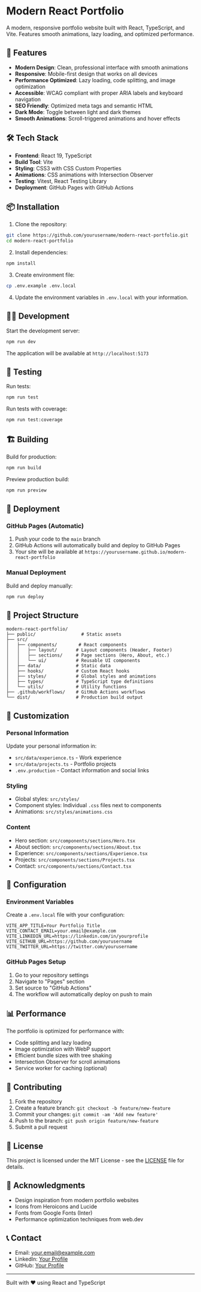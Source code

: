 # Modern React Portfolio

A modern, responsive portfolio website built with React, TypeScript, and Vite. Features smooth animations, lazy loading, and optimized performance.

## 🚀 Features

- **Modern Design**: Clean, professional interface with smooth animations
- **Responsive**: Mobile-first design that works on all devices
- **Performance Optimized**: Lazy loading, code splitting, and image optimization
- **Accessible**: WCAG compliant with proper ARIA labels and keyboard navigation
- **SEO Friendly**: Optimized meta tags and semantic HTML
- **Dark Mode**: Toggle between light and dark themes
- **Smooth Animations**: Scroll-triggered animations and hover effects

## 🛠️ Tech Stack

- **Frontend**: React 19, TypeScript
- **Build Tool**: Vite
- **Styling**: CSS3 with CSS Custom Properties
- **Animations**: CSS animations with Intersection Observer
- **Testing**: Vitest, React Testing Library
- **Deployment**: GitHub Pages with GitHub Actions

## 📦 Installation

1. Clone the repository:
```bash
git clone https://github.com/yourusername/modern-react-portfolio.git
cd modern-react-portfolio
```

2. Install dependencies:
```bash
npm install
```

3. Create environment file:
```bash
cp .env.example .env.local
```

4. Update the environment variables in `.env.local` with your information.

## 🏃‍♂️ Development

Start the development server:
```bash
npm run dev
```

The application will be available at `http://localhost:5173`

## 🧪 Testing

Run tests:
```bash
npm run test
```

Run tests with coverage:
```bash
npm run test:coverage
```

## 🏗️ Building

Build for production:
```bash
npm run build
```

Preview production build:
```bash
npm run preview
```

## 🚀 Deployment

### GitHub Pages (Automatic)

1. Push your code to the `main` branch
2. GitHub Actions will automatically build and deploy to GitHub Pages
3. Your site will be available at `https://yourusername.github.io/modern-react-portfolio`

### Manual Deployment

Build and deploy manually:
```bash
npm run deploy
```

## 📁 Project Structure

```
modern-react-portfolio/
├── public/                 # Static assets
├── src/
│   ├── components/        # React components
│   │   ├── layout/       # Layout components (Header, Footer)
│   │   ├── sections/     # Page sections (Hero, About, etc.)
│   │   └── ui/           # Reusable UI components
│   ├── data/             # Static data
│   ├── hooks/            # Custom React hooks
│   ├── styles/           # Global styles and animations
│   ├── types/            # TypeScript type definitions
│   └── utils/            # Utility functions
├── .github/workflows/    # GitHub Actions workflows
└── dist/                 # Production build output
```

## 🎨 Customization

### Personal Information

Update your personal information in:
- `src/data/experience.ts` - Work experience
- `src/data/projects.ts` - Portfolio projects
- `.env.production` - Contact information and social links

### Styling

- Global styles: `src/styles/`
- Component styles: Individual `.css` files next to components
- Animations: `src/styles/animations.css`

### Content

- Hero section: `src/components/sections/Hero.tsx`
- About section: `src/components/sections/About.tsx`
- Experience: `src/components/sections/Experience.tsx`
- Projects: `src/components/sections/Projects.tsx`
- Contact: `src/components/sections/Contact.tsx`

## 🔧 Configuration

### Environment Variables

Create a `.env.local` file with your configuration:

```env
VITE_APP_TITLE=Your Portfolio Title
VITE_CONTACT_EMAIL=your.email@example.com
VITE_LINKEDIN_URL=https://linkedin.com/in/yourprofile
VITE_GITHUB_URL=https://github.com/yourusername
VITE_TWITTER_URL=https://twitter.com/yourusername
```

### GitHub Pages Setup

1. Go to your repository settings
2. Navigate to "Pages" section
3. Set source to "GitHub Actions"
4. The workflow will automatically deploy on push to main

## 📊 Performance

The portfolio is optimized for performance with:
- Code splitting and lazy loading
- Image optimization with WebP support
- Efficient bundle sizes with tree shaking
- Intersection Observer for scroll animations
- Service worker for caching (optional)

## 🤝 Contributing

1. Fork the repository
2. Create a feature branch: `git checkout -b feature/new-feature`
3. Commit your changes: `git commit -am 'Add new feature'`
4. Push to the branch: `git push origin feature/new-feature`
5. Submit a pull request

## 📄 License

This project is licensed under the MIT License - see the [LICENSE](LICENSE) file for details.

## 🙏 Acknowledgments

- Design inspiration from modern portfolio websites
- Icons from Heroicons and Lucide
- Fonts from Google Fonts (Inter)
- Performance optimization techniques from web.dev

## 📞 Contact

- Email: your.email@example.com
- LinkedIn: [Your Profile](https://linkedin.com/in/yourprofile)
- GitHub: [Your Profile](https://github.com/yourusername)

---

Built with ❤️ using React and TypeScript